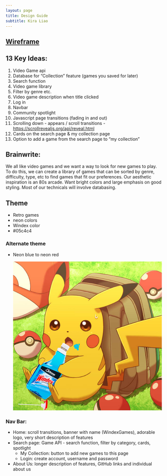 ```yaml
---
layout: page
title: Design Guide
subtitle: Kira Liao 
---
```

## [Wireframe](https://docs.google.com/presentation/d/1bv--S9_jOwYo-GynX0uEnSAN2nPqQGaUkrtaWwmMdtM/edit?usp=sharing)
## 13 Key Ideas:
1. Video Game api
2. Database for “Collection” feature (games you saved for later)
3. Search function
4. Video game library
5. Filter by genre etc.
6. Video game description when title clicked
7. Log in
8. Navbar
9. Community spotlight
10. Javascript page transitions (fading in and out)
11. Scrolling down - appears / scroll transitions - https://scrollrevealjs.org/api/reveal.html
12. Cards on the search page & my collection page
13. Option to add a game from the search page to “my collection”

## Brainwrite:
We all like video games and we want a way to look for new games to play. To do this, we can create a library of games that can be sorted by genre, difficulty, type, etc to find games that fit our preferences. Our aesthetic inspiration is an 80s arcade. Want bright colors and large emphasis on good styling. Most of our technicals will involve databasing.

## Theme
- Retro games
- neon colors
- Windex color
- #05c4c4
### Alternate theme
- Neon blue to neon red

  ![pikachu](/assets/img/PikachuDrinkingWindex.png)
### Nav Bar:
* Home: scroll transitions, banner with name (WindexGames), adorable logo, very short description of features
* Search page: Game API - search function, filter by category, cards, spotlight
    * My Collection: button to add new games to this page
    * Login: create account, username and password
* About Us: longer description of features, GitHub links and individual about us